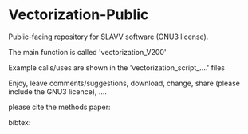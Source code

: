 # Vectorization-Public
Public-facing repository for SLAVV software (GNU3 license).

The main function is called 'vectorization_V200'

Example calls/uses are shown in the 'vectorization_script_....' files

Enjoy, leave comments/suggestions, download, change, share (please include the GNU3 licence), ....

please cite the methods paper:

bibtex:

